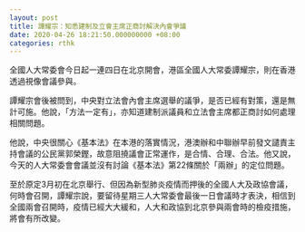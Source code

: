 ```yaml
---
layout: post
title: 譚耀宗：知悉建制及立會主席正商討解決內會爭議
date: 2020-04-26 18:21:50.000000000 +08:00
categories: rthk
---
```


全國人大常委會今日起一連四日在北京開會，港區全國人大常委譚耀宗，則在香港透過視像會議參與。

譚耀宗會後被問到，中央對立法會內會主席選舉的議爭，是否已經有對策，還是無計可施。他說，「方法一定有」，亦知道建制派議員和立法會主席都正商討如何處理相關問題。

他說，中央很關心《基本法》在本港的落實情況，港澳辦和中聯辦早前發文譴責主持會議的公民黨郭榮鏗，故意阻撓議會正常運作，是合情、合理、合法。他又說，今天的人大常委會會議並沒有討論《基本法》第22條關於「兩辦」的定位問題。

至於原定3月初在北京舉行、但因為新型肺炎疫情而押後的全國人大及政協會議，何時會召開，譚耀宗說，要留待星期三人大常委會最後一日會議時才表決，相信到全國兩會召開時，疫情已經大大緩和，人大和政協到北京參與兩會時的檢疫措施，將會有所改變。
